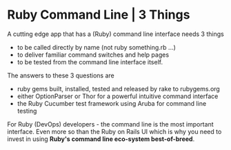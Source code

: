 
# Ruby Command Line | 3 Things

A cutting edge app that has a (Ruby) command line interface needs 3 things

- to be called directly by name (not ruby something.rb ...)
- to deliver familiar command switches and help pages
- to be tested from the command line interface itself.

The answers to these 3 questions are

- ruby gems built, installed, tested and released by rake to rubygems.org
- either OptionParser or Thor for a powerful intuitive command interface
- the Ruby Cucumber test framework using Aruba for command line testing

For Ruby (DevOps) developers - the command line is the most important interface. Even more so than the Ruby on Rails UI which is why you need to invest in using **Ruby's command line eco-system best-of-breed**.


<!-- facts

[page]
authority = thor command line option, thor command line interpreter, thor cli, ruby thor

[https://tomdebruijn.com/posts/gems-on-the-command-line/]
authority = ruby gems command line

[http://whatisthor.com/]
title = Thor | Ruby Command Line Parser (Homepage)

[code]
git.urls = plugin.execute/eco.do.rb,

-->
